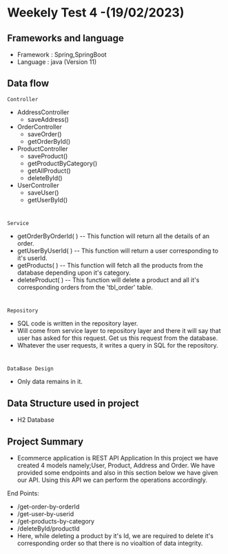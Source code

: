 # Weekely Test 4 -(19/02/2023)
## Frameworks and language

* Framework : Spring,SpringBoot
* Language : java (Version 11)

## Data flow
    Controller

* AddressController
  * saveAddress()
* OrderController
  * saveOrder()
  * getOrderById()
* ProductController
  * saveProduct()
  * getProductByCategory()
  * getAllProduct()
  * deleteById()
* UserController
  * saveUser()
  * getUserById()
#
    Service
* getOrderByOrderId( ) -- This function will return all the details of an order.
* getUserByUserId( ) -- This function will return a user corresponding to it's userId.
* getProducts( ) -- This function will fetch all the products from the database depending upon it's category.
* deleteProduct( ) -- This function will delete a product and all it's corresponding orders from the 'tbl_order' table.

#
    Repository
* SQL code is written in the repository layer.
* Will come from service layer to repository layer and there it will say that user has asked for this request.  Get us this request from the database.
* Whatever the user requests, it writes a query in SQL for the repository.
#
    DataBase Design
* Only data remains in it.

## Data Structure used in project
* H2 Database

## Project Summary
* Ecommerce  application is REST API Application In this project we have created 4 models namely;User, Product, Address and Order. We have provided some endpoints and also in this section below we have given our API. Using this API we can perform the operations accordingly.



End Points:

* /get-order-by-orderId
* /get-user-by-userid
* /get-products-by-category
* /deleteById/productId
*  Here, while deleting a product by it's Id, we are required to delete it's corresponding order so that there is no vioaltion of data integrity.